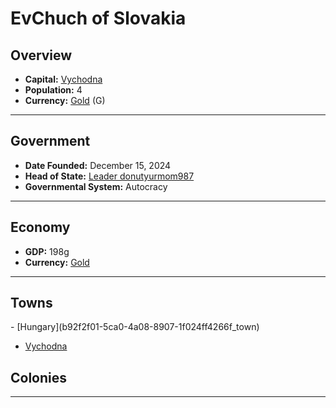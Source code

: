 <!--UNDEDITED FILE, remove this entire line if this file has been edited!-->
# <!--NAME-->EvChuch of Slovakia<!--NAME-->

## Overview

- **Capital:** <!--CAPITAL_LINK-->[Vychodna](0285a3b4-e5c0-450a-ad3e-c1a8b041a9b6_town)<!--CAPITAL_LINK-->
- **Population:** <!--POPULATION-->4<!--POPULATION-->
- **Currency:** <!--CURRENCY_LINK-->[Gold](Gold_currency)<!--CURRENCY_LINK--> (<!--CURRENCY_ABV-->G<!--CURRENCY_ABV-->)

---

## Government

- **Date Founded:** <!--FOUNDED-->December 15, 2024<!--FOUNDED-->
- **Head of State:** <!--LEADER_TITLE_LINK-->[Leader donutyurmom987](donutyurmom987_user)<!--LEADER_TITLE_LINK-->
- **Governmental System:** <!--GOVERNMENT-->Autocracy<!--GOVERNMENT-->

---

## Economy

- **GDP:** <!--GDP-->198g<!--GDP-->
- **Currency:** <!--CURRENCY_LINK-->[Gold](Gold_currency)<!--CURRENCY_LINK-->

---

## Towns

<!--TOWNS-->- [Hungary](b92f2f01-5ca0-4a08-8907-1f024ff4266f_town)
- [Vychodna](0285a3b4-e5c0-450a-ad3e-c1a8b041a9b6_town)<!--TOWNS-->

## Colonies

<!--COLONIES--><!--COLONIES-->

---